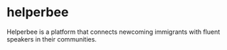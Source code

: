 # helperbee

Helperbee is a platform that connects newcoming immigrants with fluent speakers in their communities.